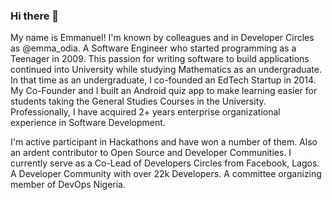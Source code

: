 ### Hi there 👋

My name is Emmanuel! I'm known by colleagues and in Developer Circles as @emma_odia. A Software Engineer who started programming as a Teenager in 2009. This passion for writing software to build applications continued into University while studying Mathematics as an undergraduate. In that time as an undergraduate, I co-founded an EdTech Startup in 2014. My Co-Founder and I built an Android quiz app to make learning easier for students taking the General Studies Courses in the University. Professionally, I have acquired 2+ years enterprise organizational experience in Software Development.

I'm active participant in Hackathons and have won a number of them. Also an ardent contributor to Open Source and Developer Communities. I currently serve as a Co-Lead of Developers Circles from Facebook, Lagos. A Developer Community with over 22k Developers. A committee organizing member of DevOps Nigeria.

<!--
**emmaodia/emmaodia** is a ✨ _special_ ✨ repository because its `README.md` (this file) appears on your GitHub profile.

Here are some ideas to get you started:

- 🔭 I’m currently working on ...
- 🌱 I’m currently learning ...
- 👯 I’m looking to collaborate on ...
- 🤔 I’m looking for help with ...
- 💬 Ask me about ...
- 📫 How to reach me: ...
- 😄 Pronouns: ...
- ⚡ Fun fact: ...
-->
